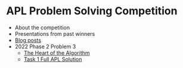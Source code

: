 # APL Problem Solving Competition
- About the competition
- Presentations from past winners
- [Blog posts](https://www.dyalog.com/blog/category/student-competition/)
- 2022 Phase 2 Problem 3
	- [The Heart of the Algorithm](https://dyalog.tv/APLSeeds23/?v=O73HYH0p8eo)
	- [Task 1 Full APL Solution](https://www.youtube.com/watch?v=34WDPiR-ISk)